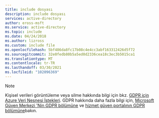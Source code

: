 ```yaml
---
title: include dosyası
description: include dosyası
services: active-directory
author: eross-msft
ms.service: active-directory
ms.topic: include
ms.date: 04/24/2018
ms.author: lizross
ms.custom: include file
ms.openlocfilehash: 5bf486da8fc17b08c4e4cc3abf163312426d5f72
ms.sourcegitcommit: 32e0fedb80b5a5ed0d2336cea18c3ec3b5015ca1
ms.translationtype: MT
ms.contentlocale: tr-TR
ms.lasthandoff: 03/30/2021
ms.locfileid: "102096369"
---
```

> [!NOTE]
> Kişisel verileri görüntüleme veya silme hakkında bilgi için bkz. [GDPR için Azure Veri Nesnesi İstekleri](/microsoft-365/compliance/gdpr-dsr-azure). GDPR hakkında daha fazla bilgi için, [Microsoft Güven Merkezi 'Nin GDPR bölümüne](https://www.microsoft.com/trust-center/privacy/gdpr-overview) ve [hizmet güven portalının GDPR bölümüne](https://servicetrust.microsoft.com/ViewPage/GDPRGetStarted)bakın.
